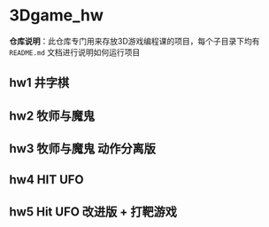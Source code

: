# 3Dgame_hw
**仓库说明**：此仓库专门用来存放3D游戏编程课的项目，每个子目录下均有 `README.md` 文档进行说明如何运行项目
## hw1 井字棋
## hw2 牧师与魔鬼
## hw3 牧师与魔鬼 动作分离版
## hw4 HIT UFO
## hw5 Hit UFO 改进版 + 打靶游戏

